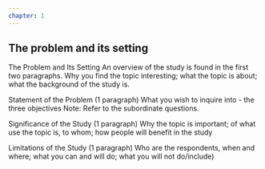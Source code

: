 ```yaml
---
chapter: 1
---
```


## The problem and its setting

The Problem and Its Setting An overview of the study is found in the first two paragraphs. Why you find the topic interesting; what the topic is about; what the background of the study is.

Statement of the Problem (1 paragraph)
What you wish to inquire into - the three objectives Note: Refer to the subordinate questions.

Significance of the Study (1 paragraph)
Why the topic is important; of what use the topic is, to whom; how people will benefit in the study

Limitations of the Study (1 paragraph)
Who are the respondents, when and where; what you can and will do; what you will not do/include)